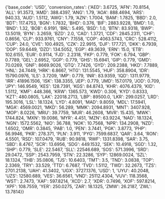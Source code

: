 {'base_code': 'USD',
 'conversion_rates': {'AED': 3.6725,
                      'AFN': 70.8154,
                      'ALL': 91.3573,
                      'AMD': 388.4397,
                      'ANG': 1.79,
                      'AOA': 888.4694,
                      'ARS': 940.33,
                      'AUD': 1.5112,
                      'AWG': 1.79,
                      'AZN': 1.7004,
                      'BAM': 1.7825,
                      'BBD': 2.0,
                      'BDT': 117.4753,
                      'BGN': 1.7832,
                      'BHD': 0.376,
                      'BIF': 2883.9228,
                      'BMD': 1.0,
                      'BND': 1.32,
                      'BOB': 6.9191,
                      'BRL': 5.495,
                      'BSD': 1.0,
                      'BTN': 83.9318,
                      'BWP': 13.5019,
                      'BYN': 3.2659,
                      'BZD': 2.0,
                      'CAD': 1.3721,
                      'CDF': 2845.2311,
                      'CHF': 0.8656,
                      'CLP': 933.9761,
                      'CNY': 7.1558,
                      'COP': 4063.5743,
                      'CRC': 528.4112,
                      'CUP': 24.0,
                      'CVE': 100.4925,
                      'CZK': 22.9915,
                      'DJF': 177.721,
                      'DKK': 6.7939,
                      'DOP': 59.6449,
                      'DZD': 134.5052,
                      'EGP': 49.3639,
                      'ERN': 15.0,
                      'ETB': 102.6155,
                      'EUR': 0.9114,
                      'FJD': 2.2318,
                      'FKP': 0.779,
                      'FOK': 6.794,
                      'GBP': 0.7789,
                      'GEL': 2.6952,
                      'GGP': 0.779,
                      'GHS': 15.6941,
                      'GIP': 0.779,
                      'GMD': 70.0269,
                      'GNF': 8669.9026,
                      'GTQ': 7.7426,
                      'GYD': 209.2388,
                      'HKD': 7.7889,
                      'HNL': 24.7449,
                      'HRK': 6.8667,
                      'HTG': 131.5545,
                      'HUF': 358.8904,
                      'IDR': 15790.0976,
                      'ILS': 3.7209,
                      'IMP': 0.779,
                      'INR': 83.9359,
                      'IQD': 1311.9779,
                      'IRR': 41896.1506,
                      'ISK': 138.3355,
                      'JEP': 0.779,
                      'JMD': 157.0179,
                      'JOD': 0.709,
                      'JPY': 146.9549,
                      'KES': 128.7391,
                      'KGS': 84.8743,
                      'KHR': 4076.4379,
                      'KID': 1.5112,
                      'KMF': 448.366,
                      'KRW': 1365.573,
                      'KWD': 0.306,
                      'KYD': 0.8333,
                      'KZT': 480.0805,
                      'LAK': 22018.2713,
                      'LBP': 89500.0,
                      'LKR': 299.0257,
                      'LRD': 195.3016,
                      'LSL': 18.1324,
                      'LYD': 4.8091,
                      'MAD': 9.8059,
                      'MDL': 17.5941,
                      'MGA': 4569.0021,
                      'MKD': 56.289,
                      'MMK': 2094.8931,
                      'MNT': 3407.928,
                      'MOP': 8.0226,
                      'MRU': 39.7759,
                      'MUR': 46.2608,
                      'MVR': 15.435,
                      'MWK': 1744.824,
                      'MXN': 19.0086,
                      'MYR': 4.451,
                      'MZN': 63.9224,
                      'NAD': 18.1324,
                      'NGN': 1572.5562,
                      'NIO': 36.788,
                      'NOK': 10.7568,
                      'NPR': 134.2908,
                      'NZD': 1.6502,
                      'OMR': 0.3845,
                      'PAB': 1.0,
                      'PEN': 3.7441,
                      'PGK': 3.8773,
                      'PHP': 56.9946,
                      'PKR': 278.371,
                      'PLN': 3.911,
                      'PYG': 7599.6837,
                      'QAR': 3.64,
                      'RON': 4.5501,
                      'RSD': 107.0479,
                      'RUB': 90.9818,
                      'RWF': 1331.8398,
                      'SAR': 3.75,
                      'SBD': 8.4767,
                      'SCR': 13.6956,
                      'SDG': 449.1532,
                      'SEK': 10.4918,
                      'SGD': 1.32,
                      'SHP': 0.779,
                      'SLE': 22.5467,
                      'SLL': 22546.689,
                      'SOS': 571.3996,
                      'SRD': 29.0472,
                      'SSP': 2543.7959,
                      'STN': 22.3286,
                      'SYP': 12869.0024,
                      'SZL': 18.1324,
                      'THB': 35.0806,
                      'TJS': 10.6403,
                      'TMT': 3.5,
                      'TND': 3.0838,
                      'TOP': 2.3369,
                      'TRY': 33.529,
                      'TTD': 6.7687,
                      'TVD': 1.5112,
                      'TWD': 32.2673,
                      'TZS': 2701.2138,
                      'UAH': 41.3402,
                      'UGX': 3727.1376,
                      'USD': 1,
                      'UYU': 40.2048,
                      'UZS': 12580.689,
                      'VES': 36.6561,
                      'VND': 25112.4304,
                      'VUV': 118.3568,
                      'WST': 2.7473,
                      'XAF': 597.8214,
                      'XCD': 2.7,
                      'XDR': 0.7496,
                      'XOF': 597.8214,
                      'XPF': 108.7559,
                      'YER': 250.0275,
                      'ZAR': 18.1325,
                      'ZMW': 26.2187,
                      'ZWL': 13.7814}}